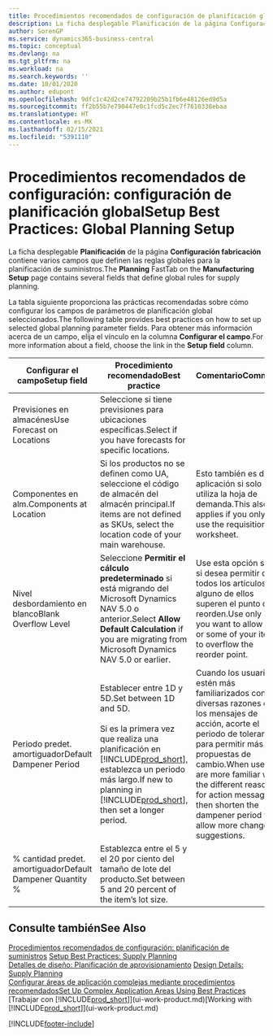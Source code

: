 ```yaml
---
title: Procedimientos recomendados de configuración de planificación global | Documentos de Microsoft
description: La ficha desplegable Planificación de la página Configuración fabricación contiene varios campos que definen las reglas globales para la planificación de suministros.
author: SorenGP
ms.service: dynamics365-business-central
ms.topic: conceptual
ms.devlang: na
ms.tgt_pltfrm: na
ms.workload: na
ms.search.keywords: ''
ms.date: 10/01/2020
ms.author: edupont
ms.openlocfilehash: 9dfc1c42d2ce74792209b25b1fb6e48126ed9d5a
ms.sourcegitcommit: ff2b55b7e790447e0c1fcd5c2ec7f7610338ebaa
ms.translationtype: HT
ms.contentlocale: es-MX
ms.lasthandoff: 02/15/2021
ms.locfileid: "5391110"
---
```

# <a name="setup-best-practices-global-planning-setup"></a><span data-ttu-id="4783f-103">Procedimientos recomendados de configuración: configuración de planificación global</span><span class="sxs-lookup"><span data-stu-id="4783f-103">Setup Best Practices: Global Planning Setup</span></span>
<span data-ttu-id="4783f-104">La ficha desplegable **Planificación** de la página **Configuración fabricación** contiene varios campos que definen las reglas globales para la planificación de suministros.</span><span class="sxs-lookup"><span data-stu-id="4783f-104">The **Planning** FastTab on the **Manufacturing Setup** page contains several fields that define global rules for supply planning.</span></span>  

 <span data-ttu-id="4783f-105">La tabla siguiente proporciona las prácticas recomendadas sobre cómo configurar los campos de parámetros de planificación global seleccionados.</span><span class="sxs-lookup"><span data-stu-id="4783f-105">The following table provides best practices on how to set up selected global planning parameter fields.</span></span> <span data-ttu-id="4783f-106">Para obtener más información acerca de un campo, elija el vínculo en la columna **Configurar el campo**.</span><span class="sxs-lookup"><span data-stu-id="4783f-106">For more information about a field, choose the link in the **Setup field** column.</span></span>  

|<span data-ttu-id="4783f-107">Configurar el campo</span><span class="sxs-lookup"><span data-stu-id="4783f-107">Setup field</span></span>|<span data-ttu-id="4783f-108">Procedimiento recomendado</span><span class="sxs-lookup"><span data-stu-id="4783f-108">Best practice</span></span>|<span data-ttu-id="4783f-109">Comentario</span><span class="sxs-lookup"><span data-stu-id="4783f-109">Comment</span></span>|  
|-----------------|-------------------|-------------|  
|<span data-ttu-id="4783f-110">Previsiones en almacénes</span><span class="sxs-lookup"><span data-stu-id="4783f-110">Use Forecast on Locations</span></span>|<span data-ttu-id="4783f-111">Seleccione si tiene previsiones para ubicaciones específicas.</span><span class="sxs-lookup"><span data-stu-id="4783f-111">Select if you have forecasts for specific locations.</span></span>||  
|<span data-ttu-id="4783f-112">Componentes en alm.</span><span class="sxs-lookup"><span data-stu-id="4783f-112">Components at Location</span></span>|<span data-ttu-id="4783f-113">Si los productos no se definen como UA, seleccione el código de almacén del almacén principal.</span><span class="sxs-lookup"><span data-stu-id="4783f-113">If items are not defined as SKUs, select the location code of your main warehouse.</span></span>|<span data-ttu-id="4783f-114">Esto también es de aplicación si solo utiliza la hoja de demanda.</span><span class="sxs-lookup"><span data-stu-id="4783f-114">This also applies if you only use the requisition worksheet.</span></span>|  
|<span data-ttu-id="4783f-115">Nivel desbordamiento en blanco</span><span class="sxs-lookup"><span data-stu-id="4783f-115">Blank Overflow Level</span></span>|<span data-ttu-id="4783f-116">Seleccione **Permitir el cálculo predeterminado** si está migrando del Microsoft Dynamics NAV 5.0 o anterior.</span><span class="sxs-lookup"><span data-stu-id="4783f-116">Select **Allow Default Calculation** if you are migrating from Microsoft Dynamics NAV 5.0 or earlier.</span></span>|<span data-ttu-id="4783f-117">Use esta opción solo si desea permitir que todos los artículos o alguno de ellos superen el punto de reorden.</span><span class="sxs-lookup"><span data-stu-id="4783f-117">Use only if you want to allow all or some of your items to overflow the reorder point.</span></span>|  
|<span data-ttu-id="4783f-118">Periodo predet. amortiguador</span><span class="sxs-lookup"><span data-stu-id="4783f-118">Default Dampener Period</span></span>|<span data-ttu-id="4783f-119">Establecer entre 1D y 5D.</span><span class="sxs-lookup"><span data-stu-id="4783f-119">Set between 1D and 5D.</span></span><br /><br /> <span data-ttu-id="4783f-120">Si es la primera vez que realiza una planificación en [!INCLUDE[prod_short](includes/prod_short.md)], establezca un periodo más largo.</span><span class="sxs-lookup"><span data-stu-id="4783f-120">If new to planning in [!INCLUDE[prod_short](includes/prod_short.md)], then set a longer period.</span></span>|<span data-ttu-id="4783f-121">Cuando los usuarios estén más familiarizados con las diversas razones de los mensajes de acción, acorte el periodo de tolerancia para permitir más propuestas de cambio.</span><span class="sxs-lookup"><span data-stu-id="4783f-121">When users are more familiar with the different reasons for action messages, then shorten the dampener period to allow more change suggestions.</span></span>|  
|<span data-ttu-id="4783f-122">% cantidad predet. amortiguador</span><span class="sxs-lookup"><span data-stu-id="4783f-122">Default Dampener Quantity %</span></span>|<span data-ttu-id="4783f-123">Establezca entre el 5 y el 20 por ciento del tamaño de lote del producto.</span><span class="sxs-lookup"><span data-stu-id="4783f-123">Set between 5 and 20 percent of the item’s lot size.</span></span>||  

## <a name="see-also"></a><span data-ttu-id="4783f-124">Consulte también</span><span class="sxs-lookup"><span data-stu-id="4783f-124">See Also</span></span>  
 <span data-ttu-id="4783f-125">[Procedimientos recomendados de configuración: planificación de suministros](setup-best-practices-supply-planning.md) </span><span class="sxs-lookup"><span data-stu-id="4783f-125">[Setup Best Practices: Supply Planning](setup-best-practices-supply-planning.md) </span></span>  
 <span data-ttu-id="4783f-126">[Detalles de diseño: Planificación de aprovisionamiento](design-details-supply-planning.md) </span><span class="sxs-lookup"><span data-stu-id="4783f-126">[Design Details: Supply Planning](design-details-supply-planning.md) </span></span>  
 [<span data-ttu-id="4783f-127">Configurar áreas de aplicación complejas mediante procedimientos recomendados</span><span class="sxs-lookup"><span data-stu-id="4783f-127">Set Up Complex Application Areas Using Best Practices</span></span>](set-up-complex-application-areas-using-best-practices.md)  
 <span data-ttu-id="4783f-128">[Trabajar con [!INCLUDE[prod_short](includes/prod_short.md)]](ui-work-product.md)</span><span class="sxs-lookup"><span data-stu-id="4783f-128">[Working with [!INCLUDE[prod_short](includes/prod_short.md)]](ui-work-product.md)</span></span>


[!INCLUDE[footer-include](includes/footer-banner.md)]